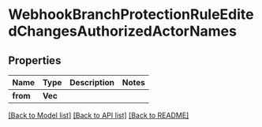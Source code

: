# WebhookBranchProtectionRuleEditedChangesAuthorizedActorNames

## Properties

Name | Type | Description | Notes
------------ | ------------- | ------------- | -------------
**from** | **Vec<String>** |  | 

[[Back to Model list]](../README.md#documentation-for-models) [[Back to API list]](../README.md#documentation-for-api-endpoints) [[Back to README]](../README.md)



